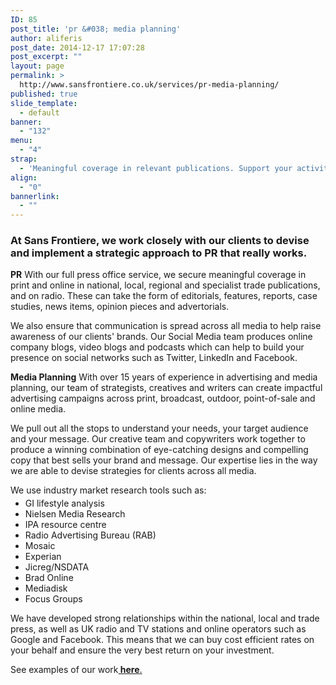 ```yaml
---
ID: 85
post_title: 'pr &#038; media planning'
author: aliferis
post_date: 2014-12-17 17:07:28
post_excerpt: ""
layout: page
permalink: >
  http://www.sansfrontiere.co.uk/services/pr-media-planning/
published: true
slide_template:
  - default
banner:
  - "132"
menu:
  - "4"
strap:
  - 'Meaningful coverage in relevant publications. Support your activity with a strategic media campaign across print, broadcast, outdoor & online media.'
align:
  - "0"
bannerlink:
  - ""
---
```

<h3>At Sans Frontiere, we work closely with our clients to devise and implement a strategic approach to PR that really works.</h3>
<strong>PR</strong>
With our full press office service, we secure meaningful coverage in print and online in national, local, regional and specialist trade publications, and on radio. These can take the form of editorials, features, reports, case studies, news items, opinion pieces and advertorials.

We also ensure that communication is spread across all media to help raise awareness of our clients' brands. Our Social Media team produces online company blogs, video blogs and podcasts which can help to build your presence on social networks such as Twitter, LinkedIn and Facebook.

<strong>Media Planning</strong>
With over 15 years of experience in advertising and media planning, our team of strategists, creatives and writers can create impactful advertising campaigns across print, broadcast, outdoor, point-of-sale and online media.

We pull out all the stops to understand your needs, your target audience and your message. Our creative team and copywriters work together to produce a winning combination of eye-catching designs and compelling copy that best sells your brand and message. Our expertise lies in the way we are able to devise strategies for clients across all media.

We use industry market research tools such as:
<ul style="margin-top: -10px;">
	<li>GI lifestyle analysis</li>
	<li>Nielsen Media Research</li>
	<li>IPA resource centre</li>
	<li>Radio Advertising Bureau (RAB)</li>
	<li>Mosaic</li>
	<li>Experian</li>
	<li>Jicreg/NSDATA</li>
	<li>Brad Online</li>
	<li>Mediadisk</li>
	<li>Focus Groups</li>
</ul>
We have developed strong relationships within the national, local and trade press, as well as UK radio and TV stations and online operators such as Google and Facebook. This means that we can buy cost efficient rates on your behalf and ensure the very best return on your investment.

See examples of our work<a title="Work" href="http://www.sansfrontiere.co.uk/work/"><strong> here</strong>.</a>